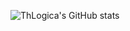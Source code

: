 ![ThLogica's GitHub stats](https://github-readme-stats.vercel.app/api?username=Thlogica&show_icons=true&theme=radical)
